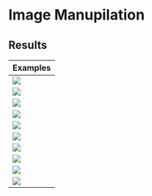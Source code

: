 # Image Manupilation

## Results
| Examples |
| ---- |
| ![](./data/mix_visualize_0.png)
| ![](./data/mix_visualize_1.png)
| ![](./data/mix_visualize_2.png)
| ![](./data/mix_visualize_3.png)
| ![](./data/mix_visualize_4.png)
| ![](./data/mix_visualize_5.png)
| ![](./data/mix_visualize_6.png)
| ![](./data/mix_visualize_7.png)
| ![](./data/mix_visualize_8.png)
| ![](./data/mix_visualize_9.png)